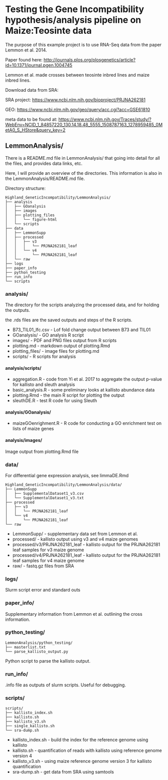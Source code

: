 # Testing the Gene Incompatibility hypothesis/analysis pipeline on Maize:Teosinte data

The purpose of this example project is to use RNA-Seq data from the paper Lemmon et al. 2014.

Paper found here: http://journals.plos.org/plosgenetics/article?id=10.1371/journal.pgen.1004745

Lemmon et al. made crosses between teosinte inbred lines and maize inbred lines.

Download data from SRA:

SRA project: https://www.ncbi.nlm.nih.gov/bioproject/PRJNA262181

GEO: https://www.ncbi.nlm.nih.gov/geo/query/acc.cgi?acc=GSE61810

meta data to be found at: https://www.ncbi.nlm.nih.gov/Traces/study/?WebEnv=NCID_1_84857220_130.14.18.48_5555_1508787163_1278959485_0MetA0_S_HStore&query_key=2

## LemmonAnalysis/

There is a README.md file in LemmonAnalysis/ that going into detail for all the files, and provides data links, etc.

Here, I will provide an overview of the directories. This information is also in the LemmonAnalysis/README.md file.

Directory structure:

```
Highland_GeneticIncompatibility/LemmonAnalysis/
├── analysis
│   ├── GOanalysis
│   ├── images
│   ├── plotting_files
│   │   └── figure-html
│   └── scripts
├── data
│   ├── LemmonSupp
│   ├── processed
│   │   ├── v3
│   │   │   └── PRJNA262181_leaf
│   │   └── v4
│   │       └── PRJNA262181_leaf
│   └── raw
├── logs
├── paper_info
├── python_testing
├── run_info
└── scripts
```

### analysis/

The directory for the scripts analyzing the processed data, and for holding the outputs.


the .rds files are the saved outputs and steps of the R scripts.

* B73_TIL01_lfc.csv             - Lof fold change output between B73 and TIL01
* GOanalysis/                   - GO analysis R script
* images/                       - PDF and PNG files output from R scripts
* plotting.md                   - markdown output of plotting.Rmd
* plotting_files/               - image files for plotting.md
* scripts/                      - R scripts for analysis

#### analysis/scripts/

* aggregation.R                 - code from Yi et al. 2017 to aggregate the output p-value for kallisto and sleuth analysis
* basic_analysis.R              - some preliminary looks at kallisto abundance data
* plotting.Rmd                  - the main R script for plotting the output
* sleuthDE.R                    - test R code for using Sleuth

#### analysis/GOanalysis/

* maizeGOenrighment.R           - R code for conducting a GO enrichment test on lists of maize genes

#### analysis/images/

Image output from plotting.Rmd file

### data/

For differential gene expression analysis, see limmaDE.Rmd

```
Highland_GeneticIncompatibility/LemmonAnalysis/data/
├── LemmonSupp
│   ├── SupplementalDataset1_v3.csv
│   └── SupplementalDataset1_v3.txt
├── processed
│   ├── v3
│   │   └── PRJNA262181_leaf
│   └── v4
│       └── PRJNA262181_leaf
└── raw
```

* LemmonSupp/                   - supplementary data set from Lemmon et al.
* processed/                    - kallisto output using v3 and v4 maize genomes
* processed/v3/PRJNA262181_leaf - kallisto output for the PRJNA262181 leaf samples for v3 maize genome
* processed/v4/PRJNA262181_leaf - kallisto output for the PRJNA262181 leaf samples for v4 maize genome
* raw/                          - fastq.gz files from SRA

### logs/

Slurm script error and standard outs

### paper_info/

Supplementary information from Lemmon et al. outlining the cross information.

### python_testing/

```
LemmonAnalysis/python_testing/
├── masterlist.txt
└── parse_kallisto_output.py
```

Python script to parse the kallisto output.

### run_info/

.info file as outputs of slurm scripts. Useful for debugging.


### scripts/

```
scripts/
├── kallisto_index.sh
├── kallisto.sh
├── kallisto_v3.sh
├── single_kallisto.sh
└── sra-dump.sh
```

* kallisto_index.sh                     - build the index for the reference genome using kallisto
* kallisto.sh                           - quantification of reads with kallisto using reference genome version 4
* kallisto_v3.sh                        - using maize reference genome version 3 for kallisto quantification
* sra-dump.sh				- get data from SRA using samtools

